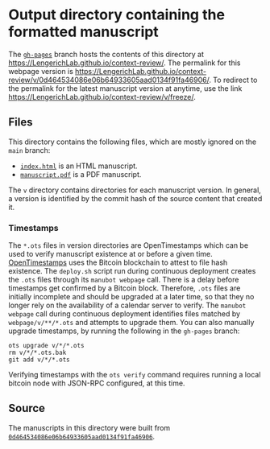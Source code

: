 # Output directory containing the formatted manuscript

The [`gh-pages`](https://github.com/LengerichLab/context-review/tree/gh-pages) branch hosts the contents of this directory at <https://LengerichLab.github.io/context-review/>.
The permalink for this webpage version is <https://LengerichLab.github.io/context-review/v/0d464534086e06b64933605aad0134f91fa46906/>.
To redirect to the permalink for the latest manuscript version at anytime, use the link <https://LengerichLab.github.io/context-review/v/freeze/>.

## Files

This directory contains the following files, which are mostly ignored on the `main` branch:

+ [`index.html`](index.html) is an HTML manuscript.
+ [`manuscript.pdf`](manuscript.pdf) is a PDF manuscript.

The `v` directory contains directories for each manuscript version.
In general, a version is identified by the commit hash of the source content that created it.

### Timestamps

The `*.ots` files in version directories are OpenTimestamps which can be used to verify manuscript existence at or before a given time.
[OpenTimestamps](https://opentimestamps.org/) uses the Bitcoin blockchain to attest to file hash existence.
The `deploy.sh` script run during continuous deployment creates the `.ots` files through its `manubot webpage` call.
There is a delay before timestamps get confirmed by a Bitcoin block.
Therefore, `.ots` files are initially incomplete and should be upgraded at a later time, so that they no longer rely on the availability of a calendar server to verify.
The `manubot webpage` call during continuous deployment identifies files matched by `webpage/v/**/*.ots` and attempts to upgrade them.
You can also manually upgrade timestamps, by running the following in the `gh-pages` branch:

```shell
ots upgrade v/*/*.ots
rm v/*/*.ots.bak
git add v/*/*.ots
```

Verifying timestamps with the `ots verify` command requires running a local bitcoin node with JSON-RPC configured, at this time.

## Source

The manuscripts in this directory were built from
[`0d464534086e06b64933605aad0134f91fa46906`](https://github.com/LengerichLab/context-review/commit/0d464534086e06b64933605aad0134f91fa46906).
